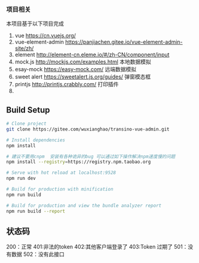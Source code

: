 ### **项目相关**
本项目基于以下项目完成
1. vue https://cn.vuejs.org/ 
2. vue-element-admin  https://panjiachen.gitee.io/vue-element-admin-site/zh/
3. element http://element-cn.eleme.io/#/zh-CN/component/input 
4. mock.js http://mockjs.com/examples.html 本地数据模拟
5. esay-mock https://easy-mock.com/   远端数据模拟  
6. sweet alert https://sweetalert.js.org/guides/ 弹窗模态框
7. printjs http://printjs.crabbly.com/  打印插件
8. 


## Build Setup

```bash
# Clone project
git clone https://gitee.com/wuxianghao/transino-vue-admin.git

# Install dependencies
npm install

# 建议不要用cnpm  安装有各种诡异的bug 可以通过如下操作解决npm速度慢的问题
npm install --registry=https://registry.npm.taobao.org

# Serve with hot reload at localhost:9528
npm run dev

# Build for production with minification
npm run build

# Build for production and view the bundle analyzer report
npm run build --report
```

## 状态码
200：正常
401:非法的token
402:其他客户端登录了
403:Token 过期了
501：没有数据
502：没有此接口

